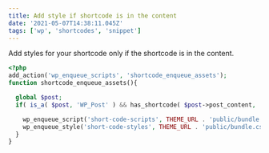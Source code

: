 ```yaml
---
title: Add style if shortcode is in the content
date: '2021-05-07T14:38:11.045Z'
tags: ['wp', 'shortcodes', 'snippet']
---
```


Add styles for your shortcode only if the shortcode is in the content.

```php
<?php
add_action('wp_enqueue_scripts', 'shortcode_enqueue_assets');
function shortcode_enqueue_assets(){

  global $post;
  if( is_a( $post, 'WP_Post' ) && has_shortcode( $post->post_content, 'shortcode_name') ) {

    wp_enqueue_script('short-code-scripts', THEME_URL . 'public/bundle.js',array(), '1.00', false);
    wp_enqueue_style('short-code-styles', THEME_URL . 'public/bundle.css',array(),'1.00', 'all');
  }
}
```

